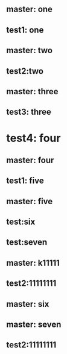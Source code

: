 ## master: one
## test1: one
## master: two
## test2:two
## master: three
## test3: three
# test4: four
## master: four
## test1: five

## master: five
## test:six
## test:seven
## master: k11111
## test2:11111111
## master: six
## master: seven
## test2:11111111
